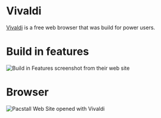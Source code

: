 # Vivaldi
[Vivaldi](https://vivaldi.com/) is a free web browser that was build for power users.

# Build in features
![Build in Features screenshot from their web site](https://postimg.cc/D8b2pXTj)

# Browser
![Pacstall Web Site opened with Vivaldi](https://postimg.cc/xXD9w1j0)